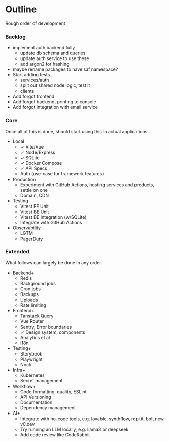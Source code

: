 # Outline

Rough order of development

### Backlog

- implement auth backend fully
  - update db schema and queries
  - update auth service to use these
  - add argon2 for hashing
- maybe rename packages to have saf namespace?
- Start adding tests...
  - services/auth
  - split out shared node logic, test it
  - clients
- Add forgot frontend
- Add forgot backend, printing to console
- Add forgot integration with email service

### Core

Once all of this is done, should start using this in actual applications.

- Local
  - ✓ Vite/Vue
  - ✓ Node/Express
  - ✓ SQLite
  - ✓ Docker Compose
  - ✓ API Specs
  - Auth (use-case for framework features)
- Production
  - Experiment with GitHub Actions, hosting services and products, settle on one
  - Domain, CDN
- Testing
  - Vitest FE Unit
  - Vitest BE Unit
  - Vitest BE Integration (w/SQLite)
  - Integrate with GitHub Actions
- Observability
  - LGTM
  - PagerDuty

### Extended

What follows can largely be done in any order.

- Backend+
  - Redis
  - Background jobs
  - Cron jobs
  - Backups
  - Uploads
  - Rate limiting
- Frontend+
  - Tanstack Query
  - Vue Router
  - Sentry, Error boundaries
  - ✓ Design system, components
  - Analytics et al
  - i18n
- Testing+
  - Storybook
  - Playwright
  - Nock
- Infra+
  - Kubernetes
  - Secret management
- Workflow+
  - Code formatting, quality, ESLint
  - API Versioning
  - Documentation
  - Dependency management
- AI+
  - Integrate with no-code tools, e.g. lovable, synthflow, repl.it, bolt.new, v0.dev
  - Try running an LLM locally, e.g. llama3 or deepseek
  - Add code review like CodeRabbit
